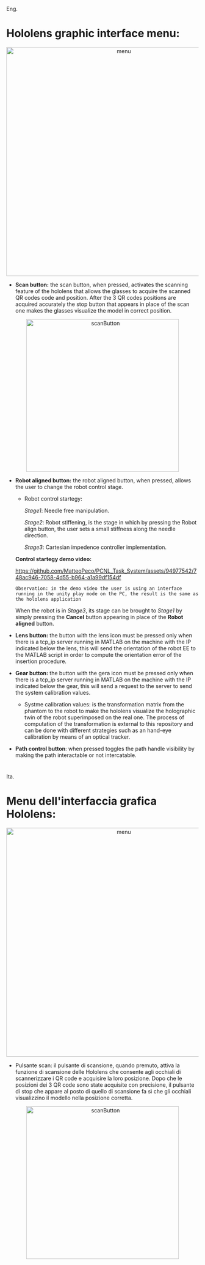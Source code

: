 Eng.

# Hololens graphic interface menu:

<p align="center">
  <img src="https://github.com/MatteoPeco/PCNL_Task_System/assets/94977542/937e08c4-a6fb-4bbe-a4f7-0f25c481c1f0" alt="menu" width="600px">
</p>

- __Scan button:__ the scan button, when pressed, activates the scanning feature of the hololens that allows the glasses to acquire the scanned QR codes code and position. After the 3 QR codes positions are acquired accurately the stop button that appears in place of the scan one makes the glasses visualize the model in correct position.

<p align="center">
  <img src="https://github.com/MatteoPeco/PCNL_Task_System/assets/94977542/b79576a7-f6bc-4ef0-b8da-2cd35f1caec3" alt="scanButton" width="400px">
</p>

- __Robot aligned button:__ the robot aligned button, when pressed, allows the user to change the robot control stage.
  - Robot control startegy: 
  
    _Stage1_: Needle free manipulation.
    
    _Stage2_: Robot stiffening, is the stage in which by pressing the Robot align button, the user sets a small stiffness along the needle direction.
    
    _Stage3_: Cartesian impedence controller implementation.
    
  __Control startegy demo video:__
  
     https://github.com/MatteoPeco/PCNL_Task_System/assets/94977542/748ac946-7058-4d55-b964-a1a99df154df 

      Observation: in the demo video the user is using an interface running in the unity play mode on the PC, the result is the same as the hololens application
    
   When the robot is in _Stage3_, its stage can be brought to _Stage1_ by simply pressing the __Cancel__ button appearing in place of the __Robot aligned__ button.
   
- __Lens button:__ the button with the lens icon must be pressed only when there is a tcp_ip server running in MATLAB on the machine with the IP indicated below the lens, this will send the orientation of the robot EE to the MATLAB script in order to compute the orientation error of the insertion procedure.

- __Gear button:__ the button with the gera icon must be pressed only when there is a tcp_ip server running in MATLAB on the machine with the IP indicated below the gear, this will send a request to the server to send the system calibration values. 
  - Systme calibration values: is the transformation matrix from the phantom to the robot to make the hololens visualize the holographic twin of the robot superimposed on the real one. The process of computation of the transformation is external to this repository and can be done with different strategies such as an hand-eye calibration by means of an optical tracker. 

- __Path control button__: when pressed toggles the path handle visibility by making the path interactable or not intercatable. 
#   
Ita.
# Menu dell'interfaccia grafica Hololens:
   
<p align="center">
  <img src="https://github.com/MatteoPeco/PCNL_Task_System/assets/94977542/937e08c4-a6fb-4bbe-a4f7-0f25c481c1f0" alt="menu" width="600px">
</p>

- Pulsante scan: il pulsante di scansione, quando premuto, attiva la funzione di scansione delle Hololens che consente agli occhiali di scannerizzare i QR code e acquisire la loro posizione. Dopo che le posizioni dei 3 QR code sono state acquisite con precisione, il pulsante di stop che appare al posto di quello di scansione fa sì che gli occhiali visualizzino il modello nella posizione corretta.

<p align="center">
  <img src="https://github.com/MatteoPeco/PCNL_Task_System/assets/94977542/b79576a7-f6bc-4ef0-b8da-2cd35f1caec3" alt="scanButton" width="400px">
</p>


